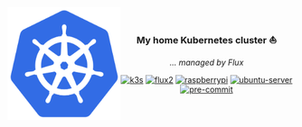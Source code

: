 <div align="center">

<img src="https://github.com/kubernetes/kubernetes/blob/master/logo/logo_with_border.png" align="left" width="200px" height="200px"/>

</div>

<br/>

<div align="center">

### My home Kubernetes cluster :sailboat:
_... managed by Flux_

</div>

<div align="center">

[![k3s](https://img.shields.io/badge/k3s-v1.22.3-yellow?style=for-the-badge&logo=kubernetes)](https://k3s.io/)
[![flux2](https://img.shields.io/badge/flux2-v0.24.0-blue?style=for-the-badge)](https://fluxcd.io/)
[![raspberrypi](https://img.shields.io/badge/Raspberry_Pi-8x_Model_4B_4GB-A22846?logo=raspberrypi&logoColor=A22846&style=for-the-badge)](https://www.raspberrypi.org/)
[![ubuntu-server](https://img.shields.io/badge/ubuntu_server-21.10-E95420?logo=ubuntu&logoColor=E95420&style=for-the-badge)](https://ubuntu.com/download/raspberry-pi)
[![pre-commit](https://img.shields.io/badge/pre--commit-enabled-brightgreen?logo=pre-commit&style=for-the-badge)](https://github.com/pre-commit/pre-commit)

</div>
